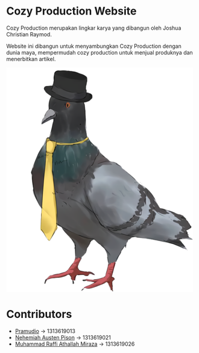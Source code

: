 # Cozy Production Website
Cozy Production merupakan lingkar karya yang dibangun oleh Joshua Christian Raymod. 

Website ini dibangun untuk menyambungkan Cozy Production dengan dunia maya, mempermudah cozy production untuk menjual produknya dan menerbitkan artikel. 

![icon CozyPro](./PNGs/hatosan-2.png)

# Contributors
- [Pramudio](https://github.com/Pramudio-Ilkom)                   -> 1313619013
- [Nehemiah Austen Pison](https://github.com/EzraelVio)           -> 1313619021
- [Muhammad Raffi Athallah Miraza](https://github.com/rafimir20)  -> 1313619026
